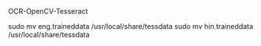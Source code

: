OCR-OpenCV-Tesseract

sudo mv eng.traineddata /usr/local/share/tessdata
sudo mv hin.traineddata /usr/local/share/tessdata
